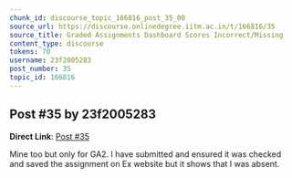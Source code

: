 ```yaml
---
chunk_id: discourse_topic_166816_post_35_00
source_url: https://discourse.onlinedegree.iitm.ac.in/t/166816/35
source_title: Graded Assignments Dashboard Scores Incorrect/Missing
content_type: discourse
tokens: 70
username: 23f2005283
post_number: 35
topic_id: 166816
---
```


## Post #35 by 23f2005283

**Direct Link**: [Post #35](https://discourse.onlinedegree.iitm.ac.in/t/166816/35)

Mine too but only for GA2. I have submitted and ensured it was checked and saved the assignment on Ex website but it shows that I was absent.
